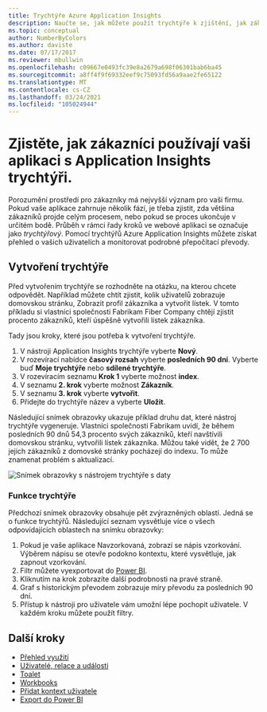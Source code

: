 ```yaml
---
title: Trychtýře Azure Application Insights
description: Naučte se, jak můžete použít trychtýře k zjištění, jak zákazníci pracují s vaší aplikací.
ms.topic: conceptual
author: NumberByColors
ms.author: daviste
ms.date: 07/17/2017
ms.reviewer: mbullwin
ms.openlocfilehash: c09667e0493fc39e8a2679a698f06301bab6ba45
ms.sourcegitcommit: a8ff4f9f69332eef9c75093fd56a9aae2fe65122
ms.translationtype: MT
ms.contentlocale: cs-CZ
ms.lasthandoff: 03/24/2021
ms.locfileid: "105024944"
---
```

# <a name="discover-how-customers-are-using-your-application-with-application-insights-funnels"></a>Zjistěte, jak zákazníci používají vaši aplikaci s Application Insights trychtýři.

Porozumění prostředí pro zákazníky má nejvyšší význam pro vaši firmu. Pokud vaše aplikace zahrnuje několik fází, je třeba zjistit, zda většina zákazníků projde celým procesem, nebo pokud se proces ukončuje v určitém bodě. Průběh v rámci řady kroků ve webové aplikaci se označuje jako *trychtýřový*. Pomocí trychtýřů Azure Application Insights můžete získat přehled o vašich uživatelích a monitorovat podrobné přepočítací převody. 

## <a name="create-your-funnel"></a>Vytvoření trychtýře
Před vytvořením trychtýře se rozhodněte na otázku, na kterou chcete odpovědět. Například můžete chtít zjistit, kolik uživatelů zobrazuje domovskou stránku, Zobrazit profil zákazníka a vytvořit lístek. V tomto příkladu si vlastníci společnosti Fabrikam Fiber Company chtějí zjistit procento zákazníků, kteří úspěšně vytvořili lístek zákazníka.

Tady jsou kroky, které jsou potřeba k vytvoření trychtýře.

1. V nástroji Application Insights trychtýře vyberte **Nový**.
1. V rozevírací nabídce **časový rozsah** vyberte **posledních 90 dní**. Vyberte buď **Moje trychtýře** nebo **sdílené trychtýře**.
1. V rozevíracím seznamu **Krok 1** vyberte možnost **index**. 
1. V seznamu **2. krok** vyberte možnost **Zákazník**.
1. V seznamu **3. krok** vyberte **vytvořit**.
1. Přidejte do trychtýře název a vyberte **Uložit**.

Následující snímek obrazovky ukazuje příklad druhu dat, které nástroj trychtýře vygeneruje. Vlastníci společnosti Fabrikam uvidí, že během posledních 90 dnů 54,3 procento svých zákazníků, kteří navštívili domovskou stránku, vytvořili lístek zákazníka. Můžou také vidět, že 2 700 jejich zákazníků z domovské stránky pocházejí do indexu. To může znamenat problém s aktualizací.


![Snímek obrazovky s nástrojem trychtýře s daty](media/usage-funnels/funnel1.png)

### <a name="funnels-features"></a>Funkce trychtýře
Předchozí snímek obrazovky obsahuje pět zvýrazněných oblastí. Jedná se o funkce trychtýřů. Následující seznam vysvětluje více o všech odpovídajících oblastech na snímku obrazovky:
1. Pokud je vaše aplikace Navzorkovaná, zobrazí se nápis vzorkování. Výběrem nápisu se otevře podokno kontextu, které vysvětluje, jak zapnout vzorkování. 
2. Filtr můžete vyexportovat do [Power BI](./export-power-bi.md).
3. Kliknutím na krok zobrazíte další podrobnosti na pravé straně. 
4. Graf s historickým převodem zobrazuje míry převodu za posledních 90 dní. 
5. Přístup k nástroji pro uživatele vám umožní lépe pochopit uživatele. V každém kroku můžete použít filtry. 

## <a name="next-steps"></a>Další kroky
  * [Přehled využití](usage-overview.md)
  * [Uživatelé, relace a události](usage-segmentation.md)
  * [Toalet](usage-retention.md)
  * [Workbooks](../visualize/workbooks-overview.md)
  * [Přidat kontext uživatele](./usage-overview.md)
  * [Export do Power BI](./export-power-bi.md)